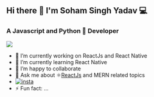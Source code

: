 ## Hi there 👋 I'm Soham Singh Yadav 💻
### A Javascript and Python 🐍 Developer 
![](https://komarev.com/ghpvc/?username=sohamsingh29&color=brightgreen)

- 🔭 I’m currently working on ReactJs and React Native
- 🌱 I’m currently learning React Native
- 👯 I’m happy to collaborate
- 💬 Ask me about ⚛️[ReactJs](https://github.com/facebook/react) and MERN related topics
- [![insta](https://cdn.iconscout.com/icon/free/png-256/instagram-1865894-1581910.png)](https://www.linkedin.com/in/sohamsinghyadav/)
- ⚡ Fun fact: ...
